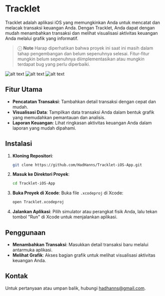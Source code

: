 # Tracklet

Tracklet adalah aplikasi iOS yang memungkinkan Anda untuk mencatat dan melacak transaksi keuangan Anda. Dengan Tracklet, Anda dapat dengan mudah menambahkan transaksi dan melihat visualisasi aktivitas keuangan Anda melalui grafik yang informatif.

> ⓘ **Note** 
Harap diperhatikan bahwa proyek ini saat ini masih dalam tahap pengembangan dan belum sepenuhnya selesai. Fitur-fitur mungkin belum sepenuhnya diimplementasikan atau mungkin terdapat bug yang perlu diperbaiki.

![alt text](https://github.com/HadHanns/Tracklet-iOS-App/blob/main/Simulator%20Screenshot%20-%20iPhone%2015%20Pro%20-%202024-09-07%20at%2003.19.54.png?raw=true)
![alt text](https://github.com/HadHanns/Tracklet-iOS-App/blob/main/Simulator%20Screenshot%20-%20iPhone%2015%20Pro%20-%202024-09-07%20at%2003.27.16.png?raw=true)
![alt text](https://github.com/HadHanns/Tracklet-iOS-App/blob/main/Simulator%20Screenshot%20-%20iPhone%2015%20Pro%20-%202024-09-07%20at%2003.27.37.png?raw=true)

## Fitur Utama

- **Pencatatan Transaksi**: Tambahkan detail transaksi dengan cepat dan mudah.
- **Visualisasi Data**: Tampilkan data transaksi Anda dalam bentuk grafik yang memudahkan pemantauan dan analisis.
- **Laporan Keuangan**: Lihat ringkasan aktivitas keuangan Anda dalam laporan yang mudah dipahami.

## Instalasi

1. **Kloning Repositori**:
   ```bash
   git clone https://github.com/HadHanns/Tracklet-iOS-App.git
   ```

2. **Masuk ke Direktori Proyek**:
   ```bash
   cd Tracklet-iOS-App
   ```

3. **Buka Proyek di Xcode**:
   Buka file `.xcodeproj` di Xcode:
   ```bash
   open Tracklet.xcodeproj
   ```

4. **Jalankan Aplikasi**:
   Pilih simulator atau perangkat fisik Anda, lalu tekan tombol "Run" di Xcode untuk menjalankan aplikasi.

## Penggunaan

- **Menambahkan Transaksi**: Masukkan detail transaksi baru melalui antarmuka aplikasi.
- **Melihat Grafik**: Akses bagian grafik untuk melihat visualisasi aktivitas keuangan Anda.

## Kontak

Untuk pertanyaan atau umpan balik, hubungi [hadhanns@gmail.com](mailto:hadhanns@gmail.com).
